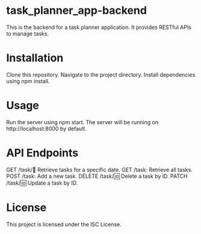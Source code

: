 # task_planner_app-backend

This is the backend for a task planner application. It provides RESTful APIs to manage tasks.

# Installation

Clone this repository.
Navigate to the project directory.
Install dependencies using npm install.

# Usage

Run the server using npm start.
The server will be running on http://localhost:8000 by default.

# API Endpoints

GET /task/:date: Retrieve tasks for a specific date.
GET /task: Retrieve all tasks.
POST /task: Add a new task.
DELETE /task/:id: Delete a task by ID.
PATCH /task/:id: Update a task by ID.

# License

This project is licensed under the ISC License.
